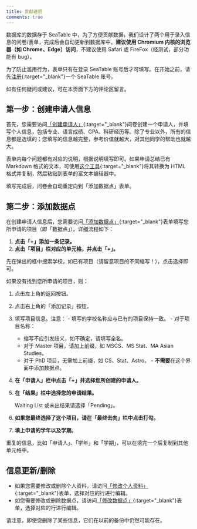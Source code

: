 ```yaml
---
title: 贡献说明
comments: true
---
```


数据库的数据存于 SeaTable 中，为了方便贡献数据，我们设计了两个用于录入信息的问卷/表单，完成后会自动更新到数据库中。**建议使用 Chromium 内核的浏览器（如 Chrome、Edge）访问**，不建议使用 Safari 或 FireFox（经测试，部分功能有 bug）。

为了防止滥用行为，表单只有在登录 SeaTable 账号后才可填写。在开始之前，请先[注册](https://cloud.seatable.io/accounts/login/){:target="_blank"}一个 SeaTable 账号。

如有任何疑问或建议，可在本页面下方的评论区留言。

## 第一步：创建申请人信息

首先，您需要访问[「创建申请人」](https://cloud.seatable.io/dtable/forms/b0691605-791c-4504-b07e-6f3c89b4165e/){:target="_blank"}问卷创建一个申请人，并填写个人信息，包括专业、语言成绩、GPA、科研经历等。除了专业以外，所有的信息都是选填的；您填写的信息越完整，参考价值就越大，对其他同学的帮助也就越大。

表单内每个问题都有对应的说明，根据说明填写即可。如果申请总结已有 Markdown 格式的文本，可使用[这个工具](https://liang2kl.github.io/markdown-render/){:target="_blank"}将其转换为 HTML 格式并复制，然后粘贴到表单的富文本编辑器中。

填写完成后，问卷会自动重定向到「添加数据点」表单。

## 第二步：添加数据点

在创建申请人信息后，您需要访问[「添加数据点」](https://cloud.seatable.io/dtable/collection-tables/2695773c-aa8e-4f14-a95f-e6acd9cf010d/){:target="_blank"}表单填写您所申请的项目（即「数据点」）。详细流程如下：

1. **点击「+」添加一条记录。**
2. **点击「项目」栏对应的单元格，并点击「+」。**

  先在弹出的框中搜索学校，如已有项目（请留意项目的不同缩写！），点击选择即可。

  如果没有找到您所申请的项目，则：

  1. 点击左上角的返回按钮。
  2. 点击右上角的「添加记录」按钮。
  3. 填写项目信息。注意：
    - 填写的学校名称应与已有的项目保持一致。
    - 对于项目名称：
      - 缩写不应引发歧义，如不确定，请填写全名。
      - 对于 Master 项目，请加上前缀，如 MSCS、MS Stat、MA Asian Studies。
      - 对于 PhD 项目，无需加上前缀，如 CS、Stat、Astro。
    - **不需要**在这个界面中添加数据点。

3. **在「申请人」栏中点击「+」并选择您所创建的申请人。**
4. **在「结果」栏中选择您的申请结果。**
   
   Waiting List 或未出结果请选择「Pending」。

5. **如果您最终选择了这个项目，请在「最终去向」栏中点击打勾。**
6. **填上申请的学年以及学期。**

重复的信息，比如「申请人」、「学年」和「学期」，可以在填完一个后复制到其他单元格中。

## 信息更新/删除

- 如果您需要修改或删除个人资料，请访问[「修改个人资料」](https://cloud.seatable.io/dtable/collection-tables/304f1ac0-eb9c-4e91-8794-72e98bbbb383/){:target="_blank"}表单，选择对应的行进行编辑。
- 如您需要修改或删除数据点，请访问[「修改数据点」](https://cloud.seatable.io/dtable/collection-tables/2695773c-aa8e-4f14-a95f-e6acd9cf010d/){:target="_blank"}表单，选择对应的行进行编辑。

请注意，即使您删除了某些信息，它们在以前的备份中仍然可能存在。
